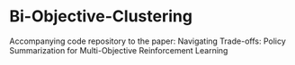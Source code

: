 # Bi-Objective-Clustering
Accompanying code repository to the paper: Navigating Trade-offs: Policy Summarization for Multi-Objective Reinforcement Learning
